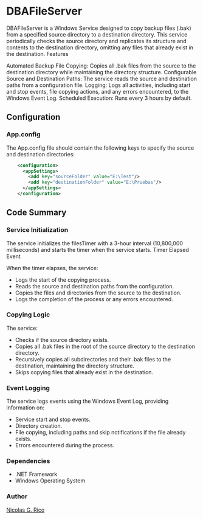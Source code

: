 # DBAFileServer

DBAFileServer is a Windows Service designed to copy backup files (.bak) from a specified source directory to a destination directory. This service periodically checks the source directory and replicates its structure and contents to the destination directory, omitting any files that already exist in the destination.
Features

Automated Backup File Copying: Copies all .bak files from the source to the destination directory while maintaining the directory structure.
Configurable Source and Destination Paths: The service reads the source and destination paths from a configuration file.
Logging: Logs all activities, including start and stop events, file copying actions, and any errors encountered, to the Windows Event Log.
Scheduled Execution: Runs every 3 hours by default.

## Configuration
### App.config

The App.config file should contain the following keys to specify the source and destination directories:
```xml
    <configuration>
      <appSettings>
        <add key="sourceFolder" value="E:\Test"/>
        <add key="destinationFolder" value="E:\Pruebas"/>
      </appSettings>
    </configuration>    
```

## Code Summary
### Service Initialization

The service initializes the filesTimer with a 3-hour interval (10,800,000 milliseconds) and starts the timer when the service starts.
Timer Elapsed Event

When the timer elapses, the service:

  * Logs the start of the copying process.
  * Reads the source and destination paths from the configuration.
  * Copies the files and directories from the source to the destination.
  * Logs the completion of the process or any errors encountered.

### Copying Logic

The service:

  * Checks if the source directory exists.
  * Copies all .bak files in the root of the source directory to the destination directory.
  * Recursively copies all subdirectories and their .bak files to the destination, maintaining the directory structure.
  * Skips copying files that already exist in the destination.

### Event Logging

The service logs events using the Windows Event Log, providing information on:

  * Service start and stop events.
  * Directory creation.
  * File copying, including paths and skip notifications if the file already exists.
  * Errors encountered during the process.

### Dependencies

  * .NET Framework
  * Windows Operating System

### Author

[Nicolas G. Rico](nicolasgr2000@gmail.com)
